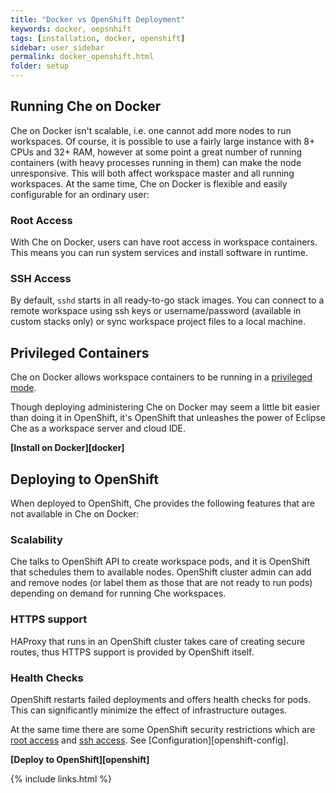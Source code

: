 ```yaml
---
title: "Docker vs OpenShift Deployment"
keywords: docker, oepsnhift
tags: [installation, docker, openshift]
sidebar: user_sidebar
permalink: docker_openshift.html
folder: setup
---
```


## Running Che on Docker

Che on Docker isn't scalable, i.e. one cannot add more nodes to run workspaces. Of course, it is possible to use a fairly large instance with 8+ CPUs and 32+ RAM, however at some point a great number of running containers (with heavy processes running in them) can make the node unresponsive. This will both affect workspace master and all running workspaces. At the same time, Che on Docker is flexible and easily configurable for an ordinary user:

### Root Access

With Che on Docker, users can have root access in workspace containers. This means you can run system services and install software in runtime.

### SSH Access

By default, `sshd` starts in all ready-to-go stack images. You can connect to a remote workspace using ssh keys or username/password (available in custom stacks only) or sync workspace project files to a local machine.

## Privileged Containers

Che on Docker allows workspace containers to be running in a [privileged mode](docker-config.html#privileged-mode).

Though deploying administering Che on Docker may seem a little bit easier than doing it in OpenShift, it's OpenShift that unleashes the power of Eclipse Che as a workspace server and cloud IDE.

**[Install on Docker][docker]**

## Deploying to OpenShift

When deployed to OpenShift, Che provides the following features that are not available in Che on Docker:

### Scalability

Che talks to OpenShift API to create workspace pods, and it is OpenShift that schedules them to available nodes. OpenShift cluster admin can add and remove nodes (or label them as those that are not ready to run pods) depending on demand for running Che workspaces.

### HTTPS support

HAProxy that runs in an OpenShift cluster takes care of creating secure routes, thus HTTPS support is provided by OpenShift itself.

### Health Checks

OpenShift restarts failed deployments and offers health checks for pods. This can significantly minimize the effect of infrastructure outages.

At the same time there are some OpenShift security restrictions which are [root access](#root-access) and [ssh access](#ssh-access). See [Configuration][openshift-config].

**[Deploy to OpenShift][openshift]**

{% include links.html %}

